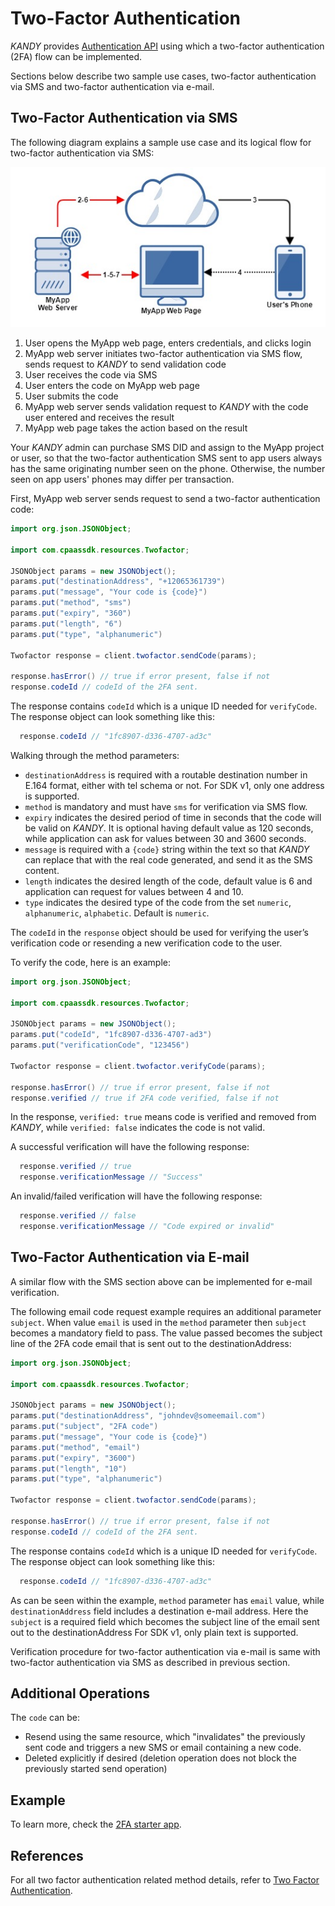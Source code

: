# Two-Factor Authentication
$KANDY$ provides [Authentication API](/developer/references/java/1.1.0#twofactor-send-code) using which a two-factor authentication (2FA) flow can be implemented.

Sections below describe two sample use cases, two-factor authentication via SMS and two-factor authentication via e-mail.

## Two-Factor Authentication via SMS
The following diagram explains a sample use case and its logical flow for two-factor authentication via SMS:

![2FA via SMS flow](2fa-flow.png)

1. User opens the MyApp web page, enters credentials, and clicks login
2. MyApp web server initiates two-factor authentication via SMS flow, sends request to $KANDY$ to send validation code
3. User receives the code via SMS
4. User enters the code on MyApp web page
5. User submits the code
6. MyApp web server sends validation request to $KANDY$ with the code user entered and receives the result
7. MyApp web page takes the action based on the result

Your $KANDY$ admin can purchase SMS DID and assign to the MyApp project or user, so that the two-factor authentication SMS sent to app users always has the same originating number seen on the phone. Otherwise, the number seen on app users' phones may differ per transaction.

First, MyApp web server sends request to send a two-factor authentication code:

```java
import org.json.JSONObject;

import com.cpaassdk.resources.Twofactor;

JSONObject params = new JSONObject();
params.put("destinationAddress", "+12065361739")
params.put("message", "Your code is {code}")
params.put("method", "sms")
params.put("expiry", "360")
params.put("length", "6")
params.put("type", "alphanumeric")

Twofactor response = client.twofactor.sendCode(params);

response.hasError() // true if error present, false if not
response.codeId // codeId of the 2FA sent.
```
The response contains `codeId` which is a unique ID needed for `verifyCode`. The response object can look something like this:

```java
  response.codeId // "1fc8907-d336-4707-ad3c"
```

Walking through the method parameters:

+ `destinationAddress` is required with a routable destination number in E.164 format, either with tel schema or not. For SDK v1, only one address is supported.
+ `method` is mandatory and must have `sms` for verification via SMS flow.
+ `expiry` indicates the desired period of time in seconds that the code will be valid on $KANDY$. It is optional having default value as 120 seconds, while application can ask for values between 30 and 3600 seconds.
+ `message` is required with a `{code}` string within the text so that $KANDY$ can replace that with the real code generated, and send it as the SMS content.
+ `length` indicates the desired length of the code, default value is 6 and application can request for values between 4 and 10.
+ `type` indicates the desired type of the code from the set `numeric`, `alphanumeric`, `alphabetic`. Default is `numeric`.

The `codeId` in the `response` object should be used for verifying the user’s verification code or resending a new verification code to the user.

To verify the code, here is an example:

```java
import org.json.JSONObject;

import com.cpaassdk.resources.Twofactor;

JSONObject params = new JSONObject();
params.put("codeId", "1fc8907-d336-4707-ad3")
params.put("verificationCode", "123456")

Twofactor response = client.twofactor.verifyCode(params);

response.hasError() // true if error present, false if not
response.verified // true if 2FA code verified, false if not
```

In the response, `verified: true` means code is verified and removed from $KANDY$, while `verified: false` indicates the code is not valid.

A successful verification will have the following response:
```java
  response.verified // true
  response.verificationMessage // "Success"
```
An invalid/failed verification will have the following response:
```java
  response.verified // false
  response.verificationMessage // "Code expired or invalid"
```

## Two-Factor Authentication via E-mail
A similar flow with the SMS section above can be implemented for e-mail verification.

The following email code request example requires an additional parameter `subject`. When value `email` is used in the `method` parameter then `subject` becomes a mandatory field to pass. The value passed becomes the subject line of the 2FA code email that is sent out to the destinationAddress:


```java
import org.json.JSONObject;

import com.cpaassdk.resources.Twofactor;

JSONObject params = new JSONObject();
params.put("destinationAddress", "johndev@someemail.com")
params.put("subject", "2FA code")
params.put("message", "Your code is {code}")
params.put("method", "email")
params.put("expiry", "3600")
params.put("length", "10")
params.put("type", "alphanumeric")

Twofactor response = client.twofactor.sendCode(params);

response.hasError() // true if error present, false if not
response.codeId // codeId of the 2FA sent.
```

The response contains `codeId` which is a unique ID needed for `verifyCode`. The response object can look something like this:
```java
  response.codeId // "1fc8907-d336-4707-ad3c"
```

As can be seen within the example, `method` parameter has `email` value, while `destinationAddress` field includes a destination e-mail address. Here the `subject` is a required field which becomes the subject line of the email sent out to the destinationAddress For SDK v1, only plain text is supported.

Verification procedure for two-factor authentication via e-mail is same with two-factor authentication via SMS as described in previous section.

## Additional Operations
The `code` can be:

+ Resend using the same resource, which "invalidates" the previously sent code and triggers a new SMS or email containing a new code.
+ Deleted explicitly if desired (deletion operation does not block the previously started send operation)

## Example
To learn more, check the [2FA starter app](https://github.com/Kandy-IO/kandy-cpaas-java-sdk/tree/v1.1.2/examples/2fa).

## References
For all two factor authentication related method details, refer to [Two Factor Authentication](/developer/references/java/1.1.0#twofactor-send-code).

